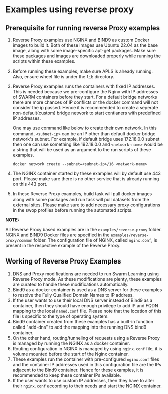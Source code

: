 # Examples using reverse proxy

## Prerequisite for running reverse Proxy examples

1.  Reverse Proxy examples use NGINX and BIND9 as custom Docker images to build it. Both of these images use Ubuntu 22.04 as the base image, along with some image-specific apt-get packages. Make sure these packages and images are downloaded properly while running the scripts within these examples.

2.  Before running these examples, make sure APLS is already running. Also, ensure wheel file is under the `lib` directory.

3.  Reverse Proxy examples runs the containers with fixed IP addresses. This is needed because we pre-configure the Nginx with IP addresses of SWARM containers before they start. For a default bridge networks there are more chances of IP conflicts or the docker command will not consider the ip passed. Hence it is recommended to create a seperate non-default(custom) bridge network to start contianers with predefined IP addresses. 

    One may use command like below to create their own network. In this command, `<subnet-ip>` can be an IP other than default docker bridge network's subnet. For example, if default bridge uses 172.18.0.0 subnet then one can use something like 192.18.0.0 and `<network-name>` would be a string that will be used as an argument to the run scripts of these examples.
    ```
    docker network create --subnet=<subnet-ip>/16 <network-name>
    ```
4.  The NGINX container started by these examples will by default use 443 port. Please make sure there is no other service that is already running on this 443 port. 

5.  In these Reverse Proxy examples, build task will pull docker images along with some packages and run task will pull datasets from the external sites. Please make sure to add necessary proxy configurations in the swop profiles before running the automated scripts. 


**NOTE:**

All Reverse Proxy based examples are in the `examples/reverse-proxy` folder. NGINX and BIND9 Docker files are specified in the `examples/reverse-proxy/common` folder. The configuration file of NGINX, called `nginx.conf`, is present in the respective example of the Reverse Proxy.


## Working of Reverse Proxy Examples  

1.  DNS and Proxy modifications are needed to run Swarm Learning using Reverse Proxy mode. As these modifications are plenty, these examples are curated to handle these modifications automatically.
2.  Bind9 as a docker container is used as a DNS server for these examples to resolve the Fully Qualified Domain Names to IP address.
3. If the user wants to use their local DNS server instead of Bind9 as a container, then they should have enough privilege to add IP and FQDN mapping to the local `named.conf` file. Please note that the location of this file is specific to the type of operating system.
4. Bind9 container created from these examples has a built-in function called "add-dns" to add the mapping into the running DNS bind9 container.
5. On the other hand, routing/tunneling of requests using a Reverse Proxy is managed by running the NGINX as a docker container.
6. Routing configuration in NGINX is managed by using `nginx.conf` file, it is volume mounted before the start of the Nginx container.
7. These examples run the container with pre-configured `nginx.conf` files and the container IP addresses used in this configuration file are the IPs adjacent to the Bind9 container. Hence for these examples, it is recommended to keep these container IPs available.
8. If the user wants to use custom IP addresses, then they have to alter their `nginx.conf` according to their needs and start the NGINX container.
